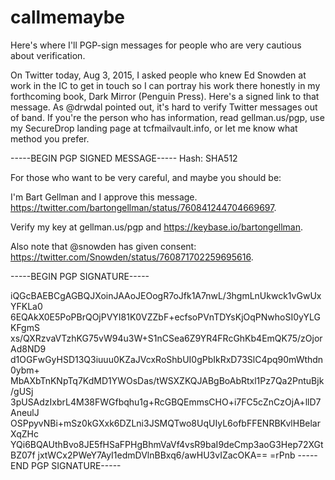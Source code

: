 # callmemaybe
Here's where I'll PGP-sign messages for people who are very cautious about verification.

On Twitter today, Aug 3, 2015, I asked people who knew Ed Snowden at work in the IC to get in touch so I can portray his work there honestly in my forthcoming book, Dark Mirror (Penguin Press). Here's a signed link to that message. As @drwdal pointed out, it's hard to verify Twitter messages out of band. If you're the person who has information, read gellman.us/pgp, use my SecureDrop landing page at tcfmailvault.info, or let me know what method you prefer.

-----BEGIN PGP SIGNED MESSAGE-----
Hash: SHA512

For those who want to be very careful, and maybe you should be: 

I'm Bart Gellman and I approve this message. https://twitter.com/bartongellman/status/760841244704669697. 

Verify my key at gellman.us/pgp and https://keybase.io/bartongellman. 

Also note that @snowden has given consent: https://twitter.com/Snowden/status/760871702259695616.

-----BEGIN PGP SIGNATURE-----

iQGcBAEBCgAGBQJXoinJAAoJEOogR7oJfk1A7nwL/3hgmLnUkwck1vGwUxYFKLa0
6EQAkX0E5PoPBrQOjPVYI81K0VZZbF+ecfsoPVnTDYsKjOqPNwhoSI0yYLGKFgmS
xs/QXRzvaVTzhKG75vW94u3W+S1nCSea6Z9YR4FRcGhKb4EmQK75/zOjorAd8ND9
d1OGFwGyHSD13Q3iuuu0KZaJVcxRoShbUI0gPbIkRxD73SlC4pq90mWthdn0ybm+
MbAXbTnKNpTq7KdMD1YWOsDas/tWSXZKQJABgBoAbRtxl1Pz7Qa2PntuBjk/gUSj
3pUSAdzIxbrL4M38FWGfbqhu1g+RcGBQEmmsCHO+i7FC5cZnCzOjA+llD7AneulJ
OSPpyvNBi+mSz0kGXxk6DZLni3JSMQTwo8UqUIyL6ofbFFENRBKvlHBelarXqZHc
YQi6BQAUthBvo8JE5fHSaFPHgBhmVaVf4vsR9baI9deCmp3aoG3Hep72XGtBZ07f
jxtWCx2PWeY7AyI1edmDVlnBBxq6/awHU3vIZacOKA==
=rPnb
-----END PGP SIGNATURE-----
